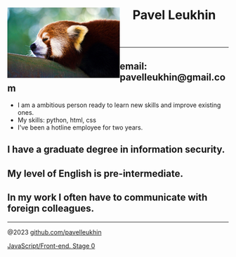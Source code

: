 <!DOCTYPE html>
<html>
<head>
<meta charset="utf-8">
</head> 
<body>
<header>
<img src="270579689.jpg" alt="my photo" align="left" width="256" height="160">
<h1> Pavel Leukhin </h1> 
</header>
  
<main>
<hr>
<h2> email: pavelleukhin@gmail.com </h2>
<ul>
  <li> I am a ambitious person ready to learn new skills and improve existing ones. </li>
  <li> My skills: python, html, css </li>
  <li> I've been a hotline employee for two years. </li>
</ul>
<h2> I have a graduate degree in information security. </h2>
<h2> My level of English is pre-intermediate. </h2>
<h2> In my work I often have to communicate with foreign colleagues. </h2>
<hr>

</main>

<footer>
<p> @2023 <a href="https://github.com/pavelleukhin">github.com/pavelleukhin </a> </p>
<p> <a href="https://rs.school/js-stage0/">JavaScript/Front-end. Stage 0</a> </p>
</footer>

</body>
</html>

